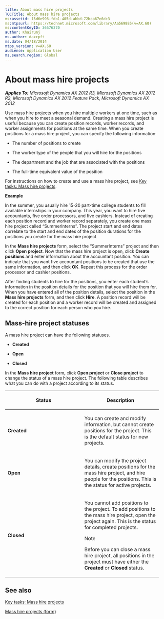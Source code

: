 ```yaml
---
title: About mass hire projects
TOCTitle: About mass hire projects
ms:assetid: 15d6e996-fdb1-405d-abbd-72bca67e6dc3
ms:mtpsurl: https://technet.microsoft.com/library/Aa569885(v=AX.60)
ms:contentKeyID: 36676370
author: Khairunj
ms.author: daxcpft
ms.date: 04/18/2014
mtps_version: v=AX.60
audience: Application User
ms.search.region: Global
---
```


# About mass hire projects 


_**Applies To:** Microsoft Dynamics AX 2012 R3, Microsoft Dynamics AX 2012 R2, Microsoft Dynamics AX 2012 Feature Pack, Microsoft Dynamics AX 2012_

Use mass hire projects when you hire multiple workers at one time, such as when you hire to meet a seasonal demand. Creating a mass hire project is useful because you can create position records, worker records, and worker assignments for positions at the same time. When you create positions for a mass hire project, you can specify the following information:

  - The number of positions to create

  - The worker type of the people that you will hire for the positions

  - The department and the job that are associated with the positions

  - The full-time equivalent value of the position

For instructions on how to create and use a mass hire project, see [Key tasks: Mass hire projects](key-tasks-mass-hire-projects.md).

**Example**

In the summer, you usually hire 15-20 part-time college students to fill available internships in your company. This year, you want to hire five accountants, five order processors, and five cashiers. Instead of creating each position record and worker record separately, you create one mass hire project called “SummerInterns”. The project start and end dates correlate to the start and end dates of the position durations for the positions you create for the mass hire project.

In the **Mass hire projects** form, select the “SummerInterns” project and then click **Open project**. Now that the mass hire project is open, click **Create positions** and enter information about the accountant position. You can indicate that you want five accountant positions to be created that use the same information, and then click **OK**. Repeat this process for the order processor and cashier positions.

After finding students to hire for the positions, you enter each student’s information in the position details for the position that you will hire them for. When you have entered all of the position details, select the position in the **Mass hire projects** form, and then click **Hire**. A position record will be created for each position and a worker record will be created and assigned to the correct position for each person who you hire.

## Mass-hire project statuses

A mass hire project can have the following statuses.

  - **Created**

  - **Open**

  - **Closed**

In the **Mass hire project** form, click **Open project** or **Close project** to change the status of a mass hire project. The following table describes what you can do with a project according to its status.

<table>
<colgroup>
<col style="width: 50%" />
<col style="width: 50%" />
</colgroup>
<thead>
<tr class="header">
<th><p>Status</p></th>
<th><p>Description</p></th>
</tr>
</thead>
<tbody>
<tr class="odd">
<td><p><strong>Created</strong></p></td>
<td><p>You can create and modify information, but cannot create positions for the project. This is the default status for new projects.</p></td>
</tr>
<tr class="even">
<td><p><strong>Open</strong></p></td>
<td><p>You can modify the project details, create positions for the mass hire project, and hire people for the positions. This is the status for active projects.</p></td>
</tr>
<tr class="odd">
<td><p><strong>Closed</strong></p></td>
<td><p>You cannot add positions to the project. To add positions to the mass hire project, open the project again. This is the status for completed projects.</p>
<div class="alert">

> [!NOTE]
> <P>Before you can close a mass hire project, all positions in the project must have either the <STRONG>Created</STRONG> or <STRONG>Closed</STRONG> status.</P>


</div></td>
</tr>
</tbody>
</table>


## See also

[Key tasks: Mass hire projects](key-tasks-mass-hire-projects.md)

[Mass hire projects (form)](https://technet.microsoft.com/library/aa591824\(v=ax.60\))

  


